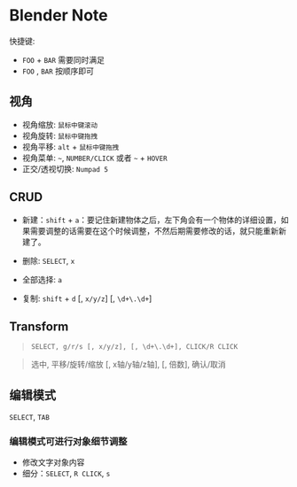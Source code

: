 # Blender Note

快捷键: 
- `FOO` + `BAR` 需要同时满足
- `FOO` , `BAR` 按顺序即可

## 视角

- 视角缩放: `鼠标中键滚动`
- 视角旋转: `鼠标中键拖拽`
- 视角平移: `alt` + `鼠标中键拖拽`
- 视角菜单: `~`, `NUMBER/CLICK` 或者 `~` + `HOVER`
- 正交/透视切换: `Numpad 5`


## CRUD

- 新建：`shift` + `a`：要记住新建物体之后，左下角会有一个物体的详细设置，如果需要调整的话需要在这个时候调整，不然后期需要修改的话，就只能重新新建了。

- 删除: `SELECT`, `x`

- 全部选择: `a` 

- 复制: `shift` + `d` [, `x/y/z`] [, `\d+\.\d+`]




## Transform

> `SELECT, g/r/s [, x/y/z], [, \d+\.\d+], CLICK/R CLICK`

> 选中, 平移/旋转/缩放 [, x轴/y轴/z轴], [, 倍数], 确认/取消


## 编辑模式 

`SELECT`, `TAB`

### 编辑模式可进行对象细节调整

- 修改文字对象内容
- 细分：`SELECT`, `R CLICK`, `s`